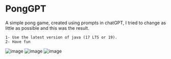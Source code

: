 # PongGPT
A simple pong game, created using prompts in chatGPT, I tried to change as little as possible and this was the result.
```
1- Use the latest version of java (17 LTS or 19).
2- Have fun
```
![image](https://github.com/jpgercc/PongGPT/assets/115590969/3ddbbf68-bdb2-46d9-8416-57ddefce2b03)
![image](https://github.com/jpgercc/PongGPT/assets/115590969/a2cc99a2-b551-4c48-b2ce-8912d47d317d)
![image](https://github.com/jpgercc/PongGPT/assets/115590969/e85a08b6-7b7d-4012-a4c7-d646b241c58e)
